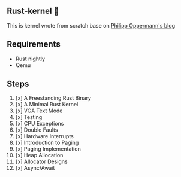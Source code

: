 ## Rust-kernel 🥑

This is kernel wrote from scratch base on [Philipp Oppermann's blog](https://os.phil-opp.com/)

## Requirements

- Rust nightly
- Qemu

## Steps

1. [x] A Freestanding Rust Binary
2. [x] A Minimal Rust Kernel
3. [x] VGA Text Mode
4. [x] Testing
5. [x] CPU Exceptions
6. [x] Double Faults
7. [x] Hardware Interrupts
8. [x] Introduction to Paging
9. [x] Paging Implementation
10. [x] Heap Allocation
11. [x] Allocator Designs
12. [x] Async/Await
